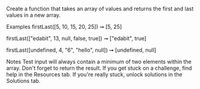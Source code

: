 Create a function that takes an array of values and returns the first and last values in a new array.

Examples
firstLast([5, 10, 15, 20, 25]) ➞ [5, 25]

firstLast(["edabit", 13, null, false, true]) ➞ ["edabit", true]

firstLast([undefined, 4, "6", "hello", null]) ➞ [undefined, null]

Notes
Test input will always contain a minimum of two elements within the array.
Don't forget to return the result.
If you get stuck on a challenge, find help in the Resources tab.
If you're really stuck, unlock solutions in the Solutions tab.